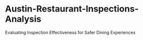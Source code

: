 # Austin-Restaurant-Inspections-Analysis
Evaluating Inspection Effectiveness for Safer Dining Experiences
